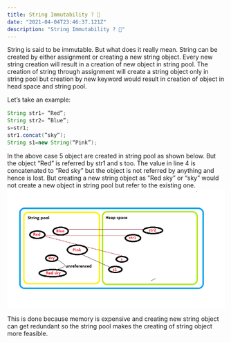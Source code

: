```yaml
---
title: String Immutability ? 🤔
date: "2021-04-04T23:46:37.121Z"
description: "String Immutability ? 🤔"
---
```


String is said to be immutable. But what does it really mean. 
String can be created by either assignment or creating a new string object. Every new string creation will result in a creation of new object in string pool. The creation of string through assignment will create a string object only in string pool but creation by new keyword would result in creation of object in head space and string pool.

Let’s take an example:
```java
String str1= ”Red”;
String str2= ”Blue”;
s=str1;
str1.concat(”sky”);
String s1=new String(“Pink”);
```
In the above case 5 object are created in string pool as shown below. But the object “Red” is referred by str1 and s too. The value in line 4 is concatenated to “Red sky” but the object is not referred by anything and hence is lost. But creating a new string object as ”Red sky” or “sky” would not create a new object in string pool but refer to the existing one.
![Stringpool](./Stringpool.png)
  
This is done because memory is expensive and creating new string object can get redundant so the string pool makes the creating of string object more feasible.